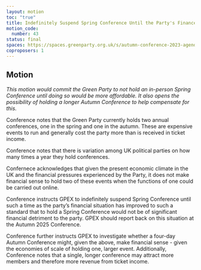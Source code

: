 ```yaml
---
layout: motion
toc: "true"
title: Indefinitely Suspend Spring Conference Until the Party's Finances Have Improved
motion_code:
  number: 43
status: final
spaces: https://spaces.greenparty.org.uk/s/autumn-conference-2023-agenda-forum/post/post/view?id=11032
coproposers: 1
---
```

## M﻿otion

*This motion would commit the Green Party to not hold an in-person Spring Conference until doing so would be more affordable. It also opens the possibility of holding a longer Autumn Conference to help compensate for this.*

Conference notes that the Green Party currently holds two annual conferences, one in the spring and one in the autumn. These are expensive events to run and generally cost the party more than is received in ticket income.

Conference notes that there is variation among UK political parties on how many times a year they hold conferences.

Confernece acknowledges that given the present economic climate in the UK and the financial pressures experienced by the Party, it does not make financial sense to hold two of these events when the functions of one could be carried out online.

Conference instructs GPEX to indefinitely suspend Spring Conference until such a time as the party’s financial situation has improved to such a standard that to hold a Spring Conference would not be of significant financial detriment to the party. GPEX should report back on this situation at the Autumn 2025 Conference.

Conference further instructs GPEX to investigate whether a four-day Autumn Conference might, given the above, make financial sense - given the economies of scale of holding one, larger event. Additionally, Conference notes that a single, longer conference may attract more members and therefore more revenue from ticket income.